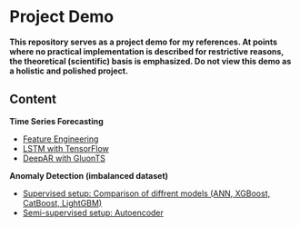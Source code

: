 # Project Demo

**This repository serves as a project demo for my references. At points where no practical implementation is described for restrictive reasons, the theoretical (scientific) basis is emphasized. Do not view this demo as a holistic and polished project.**

## Content

**Time Series Forecasting**
* [Feature Engineering](https://github.com/NotAndex/Demo/blob/main/time_series_feature_engineering.ipynb)
* [LSTM with TensorFlow](https://github.com/NotAndex/Demo/blob/main/time_series_forecasting.ipynb)
* [DeepAR with GluonTS](https://github.com/NotAndex/Demo/blob/main/time_series_forecasting_gluonts_deepar.ipynb)

**Anomaly Detection (imbalanced dataset)**
* [Supervised setup: Comparison of diffrent models (ANN, XGBoost, CatBoost, LightGBM)](https://github.com/NotAndex/Demo/blob/main/Supervised_anomaly_detection_comparison_of_models_.ipynb)
* [Semi-supervised setup: Autoencoder](https://github.com/NotAndex/Demo/blob/main/Semi_supervised_anomaly_detection_with_autoencoder.ipynb)

